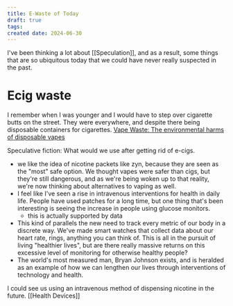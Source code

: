 ```yaml
---
title: E-Waste of Today
draft: true
tags: 
created date: 2024-06-30
---
```

I've been thinking a lot about [[Speculation]], and as a result, some things that are so ubiquitous today that we could have never really suspected in the past. 

# Ecig waste

I remember when I was younger and I would have to step over cigarette butts on the street. They were everywhere, and despite there being disposable containers for cigarettes.
[Vape Waste: The environmental harms of disposable vapes](https://pirg.org/edfund/resources/vape-waste-the-environmental-harms-of-disposable-vapes/#:~:text=Due%20to%20the%20nicotine%20e,be%20thrown%20in%20the%20trash.)

Speculative fiction:
What would we use after getting rid of e-cigs. 
- we like the idea of nicotine packets like zyn, because they are seen as the "most" safe option. We thought vapes were safer than cigs, but they're still dangerous, and as we're being woken up to that reality, we're now thinking about alternatives to vaping as well. 
- I feel like I've seen a rise in intravenous interventions for health in daily life. People have used patches for a long time, but one thing that's been interesting is seeing the increase in people using glucose monitors.
	- this is actually supported by data
- This kind of parallels the new need to track every metric of our body in a discrete way. We've made smart watches that collect data about our heart rate, rings, anything you can think of. This is all in the pursuit of living "healthier lives", but are there really massive returns on this excessive level of monitoring for otherwise healthy people?
- The world's most measured man, Bryan Johnson exists, and is heralded as an example of how we can lengthen our lives through interventions of technology and health.

I could see us using an intravenous method of dispensing nicotine in the future.
[[Health Devices]]
